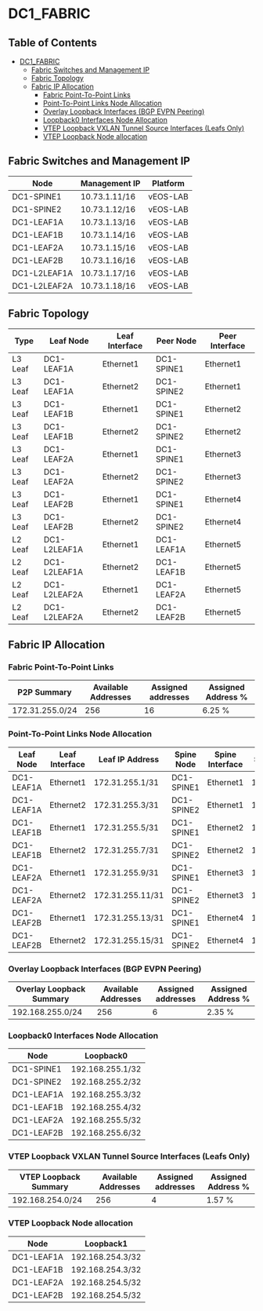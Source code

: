 # DC1_FABRIC

## Table of Contents

- [DC1_FABRIC](#dc1fabric )
  - [Fabric Switches and Management IP](#fabric-switches-and-management-ip)
  - [Fabric Topology](#fabric-topology)
  - [Fabric IP Allocation](#fabric-ip-allocation)
    - [Fabric Point-To-Point Links](#fabric-point-to-point-links)
    - [Point-To-Point Links Node Allocation](#point-to-point-links-node-allocation)
    - [Overlay Loopback Interfaces (BGP EVPN Peering)](#overlay-loopback-interfaces-bgp-evpn-peering)
    - [Loopback0 Interfaces Node Allocation](#loopback0-interfaces-node-allocation)
    - [VTEP Loopback VXLAN Tunnel Source Interfaces (Leafs Only)](#vtep-loopback-vxlan-tunnel-source-interfaces-leafs-only)
    - [VTEP Loopback Node allocation](#vtep-loopback-node-allocation)

## Fabric Switches and Management IP

| Node | Management IP | Platform |
| ---- | ------------- | -------- |
| DC1-SPINE1 | 10.73.1.11/16 | vEOS-LAB |
| DC1-SPINE2 | 10.73.1.12/16 | vEOS-LAB |
| DC1-LEAF1A | 10.73.1.13/16 | vEOS-LAB |
| DC1-LEAF1B | 10.73.1.14/16 | vEOS-LAB |
| DC1-LEAF2A | 10.73.1.15/16 | vEOS-LAB |
| DC1-LEAF2B | 10.73.1.16/16 | vEOS-LAB |
| DC1-L2LEAF1A | 10.73.1.17/16 | vEOS-LAB |
| DC1-L2LEAF2A | 10.73.1.18/16 | vEOS-LAB |

## Fabric Topology

| Type | Leaf Node | Leaf Interface | Peer Node | Peer Interface |
| ---- | --------- | -------------- | --------- | -------------- |
| L3 Leaf | DC1-LEAF1A | Ethernet1 | DC1-SPINE1 | Ethernet1 |
| L3 Leaf | DC1-LEAF1A | Ethernet2 | DC1-SPINE2 | Ethernet1 |
| L3 Leaf | DC1-LEAF1B | Ethernet1 | DC1-SPINE1 | Ethernet2 |
| L3 Leaf | DC1-LEAF1B | Ethernet2 | DC1-SPINE2 | Ethernet2 |
| L3 Leaf | DC1-LEAF2A | Ethernet1 | DC1-SPINE1 | Ethernet3 |
| L3 Leaf | DC1-LEAF2A | Ethernet2 | DC1-SPINE2 | Ethernet3 |
| L3 Leaf | DC1-LEAF2B | Ethernet1 | DC1-SPINE1 | Ethernet4 |
| L3 Leaf | DC1-LEAF2B | Ethernet2 | DC1-SPINE2 | Ethernet4 |
| L2 Leaf | DC1-L2LEAF1A | Ethernet1 | DC1-LEAF1A | Ethernet5 |
| L2 Leaf | DC1-L2LEAF1A | Ethernet2 | DC1-LEAF1B | Ethernet5 |
| L2 Leaf | DC1-L2LEAF2A | Ethernet1 | DC1-LEAF2A | Ethernet5 |
| L2 Leaf | DC1-L2LEAF2A | Ethernet2 | DC1-LEAF2B | Ethernet5 |

## Fabric IP Allocation

### Fabric Point-To-Point Links

| P2P Summary | Available Addresses | Assigned addresses | Assigned Address % |
| ----------- | ------------------- | ------------------ | ------------------ |
| 172.31.255.0/24 | 256 | 16 | 6.25 % |

### Point-To-Point Links Node Allocation

| Leaf Node | Leaf Interface | Leaf IP Address | Spine Node | Spine Interface | Spine IP Address |
| --------- | -------------- | --------------- | ---------- | --------------- | ---------------- |
| DC1-LEAF1A | Ethernet1 | 172.31.255.1/31 | DC1-SPINE1 | Ethernet1 | 172.31.255.0/31 |
| DC1-LEAF1A | Ethernet2 | 172.31.255.3/31 | DC1-SPINE2 | Ethernet1 | 172.31.255.2/31 |
| DC1-LEAF1B | Ethernet1 | 172.31.255.5/31 | DC1-SPINE1 | Ethernet2 | 172.31.255.4/31 |
| DC1-LEAF1B | Ethernet2 | 172.31.255.7/31 | DC1-SPINE2 | Ethernet2 | 172.31.255.6/31 |
| DC1-LEAF2A | Ethernet1 | 172.31.255.9/31 | DC1-SPINE1 | Ethernet3 | 172.31.255.8/31 |
| DC1-LEAF2A | Ethernet2 | 172.31.255.11/31 | DC1-SPINE2 | Ethernet3 | 172.31.255.10/31 |
| DC1-LEAF2B | Ethernet1 | 172.31.255.13/31 | DC1-SPINE1 | Ethernet4 | 172.31.255.12/31 |
| DC1-LEAF2B | Ethernet2 | 172.31.255.15/31 | DC1-SPINE2 | Ethernet4 | 172.31.255.14/31 |

### Overlay Loopback Interfaces (BGP EVPN Peering)

| Overlay Loopback Summary | Available Addresses | Assigned addresses | Assigned Address % |
| ------------------------ | ------------------- | ------------------ | ------------------ |
| 192.168.255.0/24 | 256 | 6 | 2.35 % |

### Loopback0 Interfaces Node Allocation

| Node | Loopback0 |
| ---- | --------- |
| DC1-SPINE1 | 192.168.255.1/32 |
| DC1-SPINE2 | 192.168.255.2/32 |
| DC1-LEAF1A | 192.168.255.3/32 |
| DC1-LEAF1B | 192.168.255.4/32 |
| DC1-LEAF2A | 192.168.255.5/32 |
| DC1-LEAF2B | 192.168.255.6/32 |

### VTEP Loopback VXLAN Tunnel Source Interfaces (Leafs Only)

| VTEP Loopback Summary | Available Addresses | Assigned addresses | Assigned Address % |
| --------------------- | ------------------- | ------------------ | ------------------ |
| 192.168.254.0/24 | 256 | 4 | 1.57 % |

### VTEP Loopback Node allocation

| Node | Loopback1 |
| ---- | --------- |
| DC1-LEAF1A | 192.168.254.3/32 |
| DC1-LEAF1B | 192.168.254.3/32 |
| DC1-LEAF2A | 192.168.254.5/32 |
| DC1-LEAF2B | 192.168.254.5/32 |
